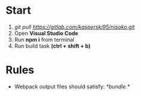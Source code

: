 # Start
1. *git pull https://gitlab.com/kasperski95/nisoko.git*
1. Open **Visual Studio Code**
1. Run **npm i** from terminal
1. Run build task **(ctrl + shift + b)**

# Rules
* Webpack output files should satisfy: *\*bundle.\**
